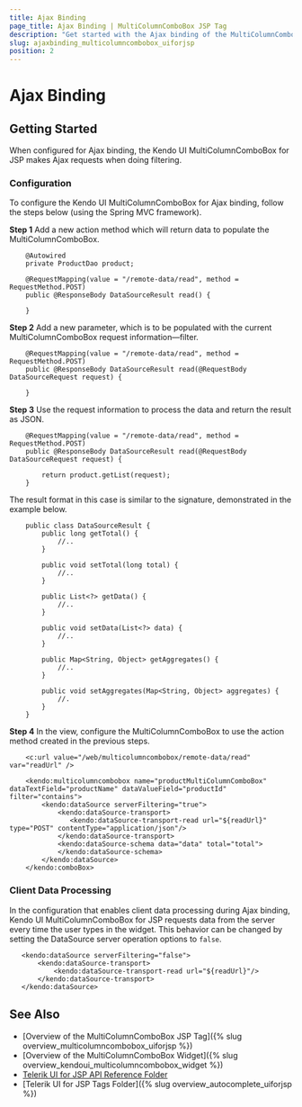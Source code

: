 ```yaml
---
title: Ajax Binding
page_title: Ajax Binding | MultiColumnComboBox JSP Tag
description: "Get started with the Ajax binding of the MultiColumnComboBox JSP tag in Kendo UI."
slug: ajaxbinding_multicolumncombobox_uiforjsp
position: 2
---
```


# Ajax Binding

## Getting Started

When configured for Ajax binding, the Kendo UI MultiColumnComboBox for JSP makes Ajax requests when doing filtering.

### Configuration

To configure the Kendo UI MultiColumnComboBox for Ajax binding, follow the steps below (using the Spring MVC framework).

**Step 1** Add a new action method which will return data to populate the MultiColumnComboBox.



        @Autowired
        private ProductDao product;

        @RequestMapping(value = "/remote-data/read", method = RequestMethod.POST)
        public @ResponseBody DataSourceResult read() {

        }

**Step 2** Add a new parameter, which is to be populated with the current MultiColumnComboBox request information&mdash;filter.



        @RequestMapping(value = "/remote-data/read", method = RequestMethod.POST)
        public @ResponseBody DataSourceResult read(@RequestBody DataSourceRequest request) {

        }

**Step 3** Use the request information to process the data and return the result as JSON.



        @RequestMapping(value = "/remote-data/read", method = RequestMethod.POST)
        public @ResponseBody DataSourceResult read(@RequestBody DataSourceRequest request) {

            return product.getList(request);
        }

The result format in this case is similar to the signature, demonstrated in the example below.




        public class DataSourceResult {
            public long getTotal() {
                //..
            }

            public void setTotal(long total) {
                //..
            }

            public List<?> getData() {
                //..
            }

            public void setData(List<?> data) {
                //..
            }

            public Map<String, Object> getAggregates() {
                //..
            }

            public void setAggregates(Map<String, Object> aggregates) {
                //.
            }
        }

**Step 4** In the view, configure the MultiColumnComboBox to use the action method created in the previous steps.



        <c:url value="/web/multicolumncombobox/remote-data/read" var="readUrl" />

        <kendo:multicolumncombobox name="productMultiColumnComboBox" dataTextField="productName" dataValueField="productId" filter="contains">
            <kendo:dataSource serverFiltering="true">
                <kendo:dataSource-transport>
                   <kendo:dataSource-transport-read url="${readUrl}" type="POST" contentType="application/json"/>
                </kendo:dataSource-transport>
                <kendo:dataSource-schema data="data" total="total">
                </kendo:dataSource-schema>
            </kendo:dataSource>
        </kendo:comboBox>

### Client Data Processing

In the configuration that enables client data processing during Ajax binding, Kendo UI MultiColumnComboBox for JSP requests data from the server every time the user types in the widget. This behavior can be changed by setting the DataSource server operation options to `false`.



       <kendo:dataSource serverFiltering="false">
           <kendo:dataSource-transport>
               <kendo:dataSource-transport-read url="${readUrl}"/>
           </kendo:dataSource-transport>
       </kendo:dataSource>

## See Also

* [Overview of the MultiColumnComboBox JSP Tag]({% slug overview_multicolumncombobox_uiforjsp %})
* [Overview of the MultiColumnComboBox Widget]({% slug overview_kendoui_multicolumncombobox_widget %})
* [Telerik UI for JSP API Reference Folder](/api/jsp/autocomplete/animation)
* [Telerik UI for JSP Tags Folder]({% slug overview_autocomplete_uiforjsp %})

